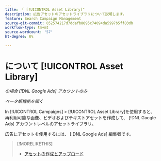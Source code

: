 ```yaml
---
title: 「 [!UICONTROL Asset Library]"
description: 広告アセットのアセットライブラリについて説明します。
feature: Search Campaign Management
source-git-commit: 052574217d7ddafb8895c74094da5997b5ff83db
workflow-type: tm+mt
source-wordcount: '57'
ht-degree: 0%

---
```


# について [!UICONTROL Asset Library]

<!-- Combine with "Create" page into one page? -->

*の場合 [!DNL Google Ads] アカウントのみ*

*ベータ版機能を開く*

In [!UICONTROL Campaigns] > [!UICONTROL Asset Library]を使用すると、再利用可能な画像、ビデオおよびテキストアセットを作成して、 [!DNL Google Ads] アカウントレベルのアセットライブラリ。

広告にアセットを使用するには、 [!DNL Google Ads] 編集者です。

>[!MORELIKETHIS]
>
>* [アセットの作成とアップロード](/help/search-social-commerce/campaign-management/asset-library/asset-create.md)

